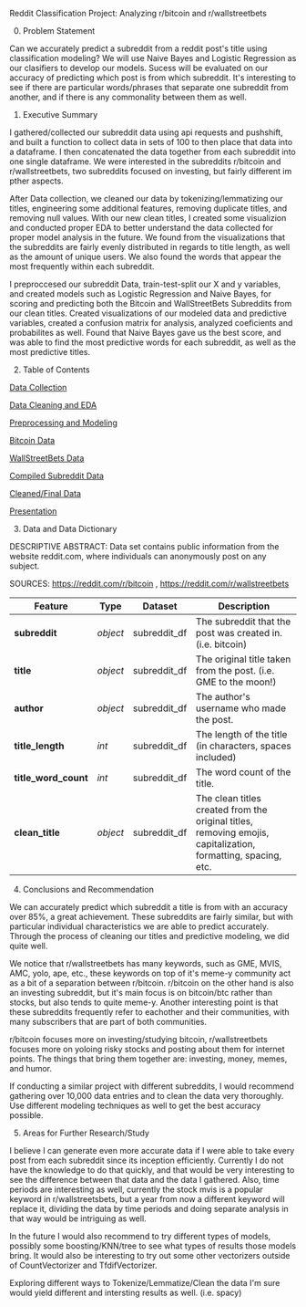 Reddit Classification Project: Analyzing r/bitcoin and r/wallstreetbets

0) Problem Statement
   
Can we accurately predict a subreddit from a reddit post's title using classification modeling?
We will use Naive Bayes and Logistic Regression as our clasifiers to develop our models.
Sucess will be evaluated on our accuracy of predicting which post is from which subreddit.
It's interesting to see if there are particular words/phrases that separate one subreddit from another, and if there is any commonality between them as well.

1) Executive Summary
    
I gathered/collected our subreddit data using api requests and pushshift, and built a function to collect data in sets of 100 to then place that data into a dataframe.
I then concatenated the data together from each subreddit into one single dataframe. We were interested in the subreddits r/bitcoin and r/wallstreetbets, two subreddits focused on investing, but fairly different im pther aspects.

After Data collection, we cleaned our data by tokenizing/lemmatizing our titles, engineering some additional features, removing duplicate titles, and removing null values. With our new clean titles, I created some visualizion and conducted proper EDA to better understand the data collected for proper model analysis in the future. We found from the visualizations that the subreddits are fairly evenly distributed in regards to title length, as well as the amount of unique users. We also found the words that appear the most frequently within each subreddit.

I preproccesed our subreddit Data, train-test-split our X and y variables, and created models such as Logistic Regression and Naive Bayes, for scoring and predicting both the Bitcoin and WallStreetBets Subreddits from our clean titles. Created visualizations of our modeled data and predictive variables, created a confusion matrix for analysis, analyzed coeficients and probabilites as well. Found that Naive Bayes gave us the best score, and was able to find the most predictive words for each subreddit, as well as the most predictive titles. 



2) Table of Contents

[Data Collection](code/01_Data_Collection.ipynb)

[Data Cleaning and EDA](code/02_Data_Cleaning_and_EDA.ipynb)

[Preprocessing and Modeling](code/03_Preprocessing_Modeling.ipynb)

[Bitcoin Data](data/btc.csv) 

[WallStreetBets Data](data/wsb.csv) 

[Compiled Subreddit Data](data/compiled_subreddit_data.csv)

[Cleaned/Final Data](data/clean_data.csv)

[Presentation](presentation/Reddit_Presentation.pdf)
   
3) Data and Data Dictionary

DESCRIPTIVE ABSTRACT: Data set contains public information from the website reddit.com, where individuals can anonymously post on any subject.

SOURCES: 
https://reddit.com/r/bitcoin , https://reddit.com/r/wallstreetbets

|Feature|Type|Dataset|Description|
|---|---|---|---|
|**subreddit**|*object*|subreddit_df|The subreddit that the post was created in. (i.e. bitcoin)
|**title**|*object*|subreddit_df|The original title taken from the post. (i.e. GME to the moon!) 
|**author**|*object*|subreddit_df|The author's username who made the post.
|**title_length**|*int*|subreddit_df|The length of the title (in characters, spaces included)
|**title_word_count**|*int*|subreddit_df|The word count of the title.
|**clean_title**|*object*|subreddit_df|The clean titles created from the original titles, removing emojis, capitalization, formatting, spacing, etc.

4) Conclusions and Recommendation

We can accurately predict which subreddit a title is from with an accuracy over 85%, a great achievement.
These subreddits are fairly similar, but with particular individual characteristics we are able to predict accurately.
Through the process of cleaning our titles and predictive modeling, we did quite well.

We notice that r/wallstreetbets has many keywords, such as GME, MVIS, AMC, yolo, ape, etc., these keywords on top of it's meme-y community act as a bit of a separation between r/bitcoin.
r/bitcoin on the other hand is also an investing subreddit, but it's main focus is on bitcoin/btc rather than stocks, but also tends to quite meme-y. 
Another interesting point is that these subreddits frequently refer to eachother and their communities, with many subscribers that are part of both communities. 

r/bitcoin focuses more on investing/studying bitcoin, r/wallstreetbets focuses more on yoloing risky stocks and posting about them for internet points. The things that bring them together are: investing, money, memes, and humor.

If conducting a similar project with different subreddits, I would recommend gathering over 10,000 data entries and to clean the data very thoroughly. Use different modeling techniques as well to get the best accuracy possible.

5) Areas for Further Research/Study

I believe I can generate even more accurate data if I were able to take every post from each subreddit since its inception efficiently. Currently I do not have the knowledge to do that quickly, and that would be very interesting to see the difference between that data and the data I gathered. Also, time periods are interesting as well, currently the stock mvis is a popular keyword in r/wallstreetsbets, but a year from now a different keyword will replace it, dividing the data by time periods and doing separate analysis in that way would be intriguing as well.

In the future I would also recommend to try different types of models, possibly some boosting/KNN/tree to see what types of results those models bring. It would also be interesting to try out some other vectorizers outside of CountVectorizer and TfdifVectorizer.

Exploring different ways to Tokenize/Lemmatize/Clean the data I'm sure would yield different and intersting results as well. (i.e. spacy)
